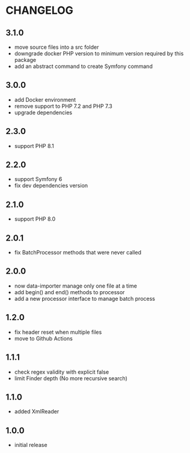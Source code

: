 CHANGELOG
=========

3.1.0
-----

* move source files into a src folder
* downgrade docker PHP version to minimum version required by this package
* add an abstract command to create Symfony command

3.0.0
-----

* add Docker environment
* remove support to PHP 7.2 and PHP 7.3
* upgrade dependencies

2.3.0
-----

* support PHP 8.1

2.2.0
-----

* support Symfony 6
* fix dev dependencies version

2.1.0
-----

* support PHP 8.0

2.0.1
-----

* fix BatchProcessor methods that were never called

2.0.0
-----

* now data-importer manage only one file at a time
* add begin() and end() methods to processor
* add a new processor interface to manage batch process

1.2.0
-----

* fix header reset when multiple files
* move to Github Actions

1.1.1
-----

* check regex validity with explicit false
* limit Finder depth (No more recursive search)

1.1.0
-----

* added XmlReader

1.0.0
-----

* initial release
